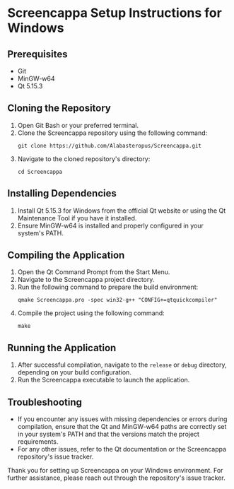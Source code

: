 # Screencappa Setup Instructions for Windows

## Prerequisites
- Git
- MinGW-w64
- Qt 5.15.3

## Cloning the Repository
1. Open Git Bash or your preferred terminal.
2. Clone the Screencappa repository using the following command:
   ```
   git clone https://github.com/Alabasteropus/Screencappa.git
   ```
3. Navigate to the cloned repository's directory:
   ```
   cd Screencappa
   ```

## Installing Dependencies
1. Install Qt 5.15.3 for Windows from the official Qt website or using the Qt Maintenance Tool if you have it installed.
2. Ensure MinGW-w64 is installed and properly configured in your system's PATH.

## Compiling the Application
1. Open the Qt Command Prompt from the Start Menu.
2. Navigate to the Screencappa project directory.
3. Run the following command to prepare the build environment:
   ```
   qmake Screencappa.pro -spec win32-g++ "CONFIG+=qtquickcompiler"
   ```
4. Compile the project using the following command:
   ```
   make
   ```

## Running the Application
1. After successful compilation, navigate to the `release` or `debug` directory, depending on your build configuration.
2. Run the Screencappa executable to launch the application.

## Troubleshooting
- If you encounter any issues with missing dependencies or errors during compilation, ensure that the Qt and MinGW-w64 paths are correctly set in your system's PATH and that the versions match the project requirements.
- For any other issues, refer to the Qt documentation or the Screencappa repository's issue tracker.

Thank you for setting up Screencappa on your Windows environment. For further assistance, please reach out through the repository's issue tracker.
